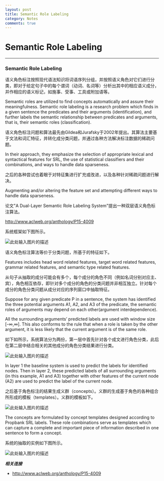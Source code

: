 ```yaml
---
layout: post
title: Semantic Role Labeling
category: Notes
comments: true
---
```


# Semantic Role Labeling

------

### Semantic Role Labeling

语义角色标注按照现代语法知识将词语序列分组，并按照语义角色对它们进行分类，即对于给定句子中的每个谓词（动词、名词等）分析出其中的相应语义成分，并作相应的语义标记，如施事、受事、工具或附加语等。

Semantic roles are utilized to find concepts automatically and assure their meaningfulness. Semantic role labeling is a research problem which finds in a given sentence the predicates and their arguments (identification), and further labels the semantic relationship between predicates and arguments, that is, their semantic roles (classification).

语义角色标注问题和算法最先由Gildea和Jurafsky于2002年提出。其算法主要基于文法和词汇特征，并转化成分类问题，并通过各种方法解决标注数据的稀疏问题。

In their approach, they emphasize the selection of appropriate lexical and syntactical features for SRL, the use of statistical classifiers and their combinations, and ways to handle data sparseness.

之后的各种尝试也着眼于对特征集进行扩充或改进，以及各种针对稀疏问题进行解决。

Augmenting and/or altering the feature set and attempting different ways to handle data sparseness.

论文"A Dual-Layer Semantic Role Labeling System"提出一种双层语义角色标注算法。

<http://www.aclweb.org/anthology/P15-4009>

系统框架如下图所示。

![此处输入图片的描述][1]

语义角色标注算法等价于分类问题，所基于的特征如下。

Features includes head word related features, target word related features, grammar related features, and semantic type related features.

从句子从抽取的成分可能会有多个，每个成分的角色不同（例如名词分别对应主、宾），角色相互依存，即针对多个成分的角色的分类问题并非相互独立。针对每个成分的角色分类问题从成分对应的序列窗口中抽取特征。

Suppose for any given predicate P in a sentence, the system has identified the three potential arguments A1, A2, and A3 of the predicate, the semantic roles of arguments may depend on each other(argument interdependence).

All the surrounding arguments’ predicted labels are used with window size [-∞,∞]. This also conforms to the rule that when a role is taken by the other argument, it is less likely that the current argument is of the same role.

如下如所示，系统算法分为两份，第一层中首先针对各个成文进行角色分类，此后在第二层中结合相关的其他成分的角色分类结果进行分类。

![此处输入图片的描述][2]

In layer 1 the baseline system is used to predict the labels for identified nodes. Then in layer 2, these predicted labels of all surrounding arguments (in this example, A1 and A3) together with other features of the current node (A2) are used to predict the label of the current node.

之后基于角色标注的结果生成义群（concepts）。义群的生成基于角色的各种组合所形成的模板（templates）。义群的模板如下。

![此处输入图片的描述][3]

The concepts are formulated by concept templates designed according to Propbank SRL labels. These role combinations serve as templates which can capture a complete and important piece of information described in one sentence to form a concept.

系统的抽取的实例如下图所示。

![此处输入图片的描述][4]

***相关连接***

 - http://www.aclweb.org/anthology/P15-4009

  [1]: https://raw.githubusercontent.com/qiangsiwei/blog/gh-pages/_figures/2016-05-27-semantic_role_labeling/2016-05-27-semantic_role_labeling_1.png
  [2]: https://raw.githubusercontent.com/qiangsiwei/blog/gh-pages/_figures/2016-05-27-semantic_role_labeling/2016-05-27-semantic_role_labeling_2.png
  [3]: https://raw.githubusercontent.com/qiangsiwei/blog/gh-pages/_figures/2016-05-27-semantic_role_labeling/2016-05-27-semantic_role_labeling_3.png
  [4]: https://raw.githubusercontent.com/qiangsiwei/blog/gh-pages/_figures/2016-05-27-semantic_role_labeling/2016-05-27-semantic_role_labeling_4.png
